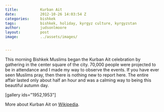 ```yaml
---
title:			Kurban Ait
date:			2012-10-26 14:03:54 Z
categories:		bishkek
tags:			bishkek, holiday, kyrgyz culture, kyrgyzstan
author:			judsonlmoore
layout:			post
image:			../assets/images/


---
```


This morning Bishkek Muslims began the Kurban Ait celebration by gathering in the center square of the city. 70,000 people were projected to be in attendance and I made my way to observe the events. If you have ever seen Muslims pray, then there is nothing new to report here. The entire affair lasted only about half an hour and was a calming way to being this beautiful autumn day.

[gallery ids="1952,1953"]

More about Kurban Ait on [Wikipedia](http://en.wikipedia.org/wiki/Kurban_Ait).
